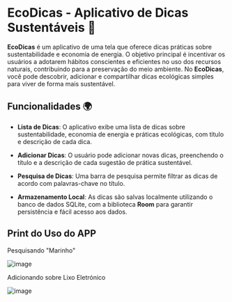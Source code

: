 # EcoDicas - Aplicativo de Dicas Sustentáveis 🌱

**EcoDicas** é um aplicativo de uma tela que oferece dicas práticas sobre sustentabilidade e economia de energia. O objetivo principal é incentivar os usuários a adotarem hábitos conscientes e eficientes no uso dos recursos naturais, contribuindo para a preservação do meio ambiente. No **EcoDicas**, você pode descobrir, adicionar e compartilhar dicas ecológicas simples para viver de forma mais sustentável.

## Funcionalidades 🌍

- **Lista de Dicas**: O aplicativo exibe uma lista de dicas sobre sustentabilidade, economia de energia e práticas ecológicas, com título e descrição de cada dica.
  
- **Adicionar Dicas**: O usuário pode adicionar novas dicas, preenchendo o título e a descrição de cada sugestão de prática sustentável.
  
- **Pesquisa de Dicas**: Uma barra de pesquisa permite filtrar as dicas de acordo com palavras-chave no título.

- **Armazenamento Local**: As dicas são salvas localmente utilizando o banco de dados SQLite, com a biblioteca **Room** para garantir persistência e fácil acesso aos dados.

## Print do Uso do APP

Pesquisando "Marinho"

![image](https://github.com/user-attachments/assets/cf484b6e-5f4f-40e7-97ab-1710b2e0c256)

Adicionando sobre Lixo Eletrónico

![image](https://github.com/user-attachments/assets/8e766d4d-aa52-49ea-a684-651307a3249e)


